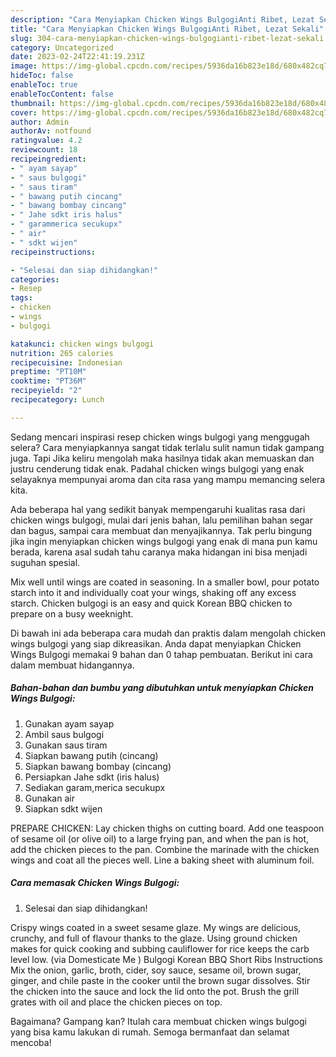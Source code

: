 ```yaml
---
description: "Cara Menyiapkan Chicken Wings BulgogiAnti Ribet, Lezat Sekali"
title: "Cara Menyiapkan Chicken Wings BulgogiAnti Ribet, Lezat Sekali"
slug: 304-cara-menyiapkan-chicken-wings-bulgogianti-ribet-lezat-sekali
category: Uncategorized
date: 2023-02-24T22:41:19.231Z
image: https://img-global.cpcdn.com/recipes/5936da16b823e18d/680x482cq70/chicken-wings-bulgogi-foto-resep-utama.jpg
hideToc: false
enableToc: true
enableTocContent: false
thumbnail: https://img-global.cpcdn.com/recipes/5936da16b823e18d/680x482cq70/chicken-wings-bulgogi-foto-resep-utama.jpg
cover: https://img-global.cpcdn.com/recipes/5936da16b823e18d/680x482cq70/chicken-wings-bulgogi-foto-resep-utama.jpg
author: Admin
authorAv: notfound
ratingvalue: 4.2
reviewcount: 18
recipeingredient:
- " ayam sayap"
- " saus bulgogi"
- " saus tiram"
- " bawang putih cincang"
- " bawang bombay cincang"
- " Jahe sdkt iris halus"
- " garammerica secukupx"
- " air"
- " sdkt wijen"
recipeinstructions:

- "Selesai dan siap dihidangkan!"
categories:
- Resep
tags:
- chicken
- wings
- bulgogi

katakunci: chicken wings bulgogi 
nutrition: 265 calories
recipecuisine: Indonesian
preptime: "PT10M"
cooktime: "PT36M"
recipeyield: "2"
recipecategory: Lunch

---
```



Sedang mencari inspirasi resep chicken wings bulgogi yang menggugah selera? Cara menyiapkannya sangat tidak terlalu sulit namun tidak gampang juga. Tapi Jika keliru mengolah maka hasilnya tidak akan memuaskan dan justru cenderung tidak enak. Padahal chicken wings bulgogi yang enak selayaknya mempunyai aroma dan cita rasa yang mampu memancing selera kita.


Ada beberapa hal yang sedikit banyak mempengaruhi kualitas rasa dari chicken wings bulgogi, mulai dari jenis bahan, lalu pemilihan bahan segar dan bagus, sampai cara membuat dan menyajikannya. Tak perlu bingung jika ingin menyiapkan chicken wings bulgogi yang enak di mana pun kamu berada, karena asal sudah tahu caranya maka hidangan ini bisa menjadi suguhan spesial.

Mix well until wings are coated in seasoning. In a smaller bowl, pour potato starch into it and individually coat your wings, shaking off any excess starch. Chicken bulgogi is an easy and quick Korean BBQ chicken to prepare on a busy weeknight.


Di bawah ini ada beberapa cara mudah dan praktis dalam mengolah chicken wings bulgogi yang siap dikreasikan. Anda dapat menyiapkan Chicken Wings Bulgogi memakai 9 bahan dan 0 tahap pembuatan. Berikut ini cara dalam membuat hidangannya.

<!--inarticleads1-->

##### Bahan-bahan dan bumbu yang dibutuhkan untuk menyiapkan Chicken Wings Bulgogi:

1. Gunakan  ayam sayap
1. Ambil  saus bulgogi
1. Gunakan  saus tiram
1. Siapkan  bawang putih (cincang)
1. Siapkan  bawang bombay (cincang)
1. Persiapkan  Jahe sdkt (iris halus)
1. Sediakan  garam,merica secukupx
1. Gunakan  air
1. Siapkan  sdkt wijen


PREPARE CHICKEN: Lay chicken thighs on cutting board. Add one teaspoon of sesame oil (or olive oil) to a large frying pan, and when the pan is hot, add the chicken pieces to the pan. Combine the marinade with the chicken wings and coat all the pieces well. Line a baking sheet with aluminum foil. 

<!--inarticleads2-->

##### Cara memasak Chicken Wings Bulgogi:


1. Selesai dan siap dihidangkan!

Crispy wings coated in a sweet sesame glaze. My wings are delicious, crunchy, and full of flavour thanks to the glaze. Using ground chicken makes for quick cooking and subbing cauliflower for rice keeps the carb level low. (via Domesticate Me ) Bulgogi Korean BBQ Short Ribs Instructions Mix the onion, garlic, broth, cider, soy sauce, sesame oil, brown sugar, ginger, and chile paste in the cooker until the brown sugar dissolves. Stir the chicken into the sauce and lock the lid onto the pot. Brush the grill grates with oil and place the chicken pieces on top. 

Bagaimana? Gampang kan? Itulah cara membuat chicken wings bulgogi yang bisa kamu lakukan di rumah. Semoga bermanfaat dan selamat mencoba!
